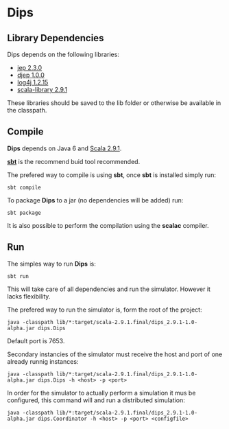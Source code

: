 # Dips

## Library Dependencies

Dips depends on the following libraries:

* [jep 2.3.0](https://s3-eu-west-1.amazonaws.com/tesebackup/jep-2.3.0.jar)
* [djep 1.0.0](https://s3-eu-west-1.amazonaws.com/tesebackup/djep-1.0.0.jar)
* [log4j 1.2.15](https://s3-eu-west-1.amazonaws.com/tesebackup/log4j-1.2.15.jar)
* [scala-library 2.9.1](https://s3-eu-west-1.amazonaws.com/tesebackup/scala-library.jar)

These libraries should be saved to the lib folder or otherwise be available in the classpath.

## Compile

**Dips** depends on Java 6 and [Scala 2.9.1](http://www.scala-lang.org/downloads).
  
**[sbt](https://github.com/harrah/xsbt)** is the recommend buid tool recommended.

The prefered way to compile is using **sbt**, once **sbt** is installed simply run:

	sbt compile

To package **Dips** to a jar (no dependencies will be added) run:

    sbt package

It is also possible to perform the compilation using the **scalac** compiler.


## Run

The simples way to run **Dips** is:
    
    sbt run

This will take care of all dependencies and run the simulator. However it lacks flexibility.

The prefered way to run the simulator is, form the root of the project:

    java -classpath lib/*:target/scala-2.9.1.final/dips_2.9.1-1.0-alpha.jar dips.Dips

Default port is 7653.

Secondary instancies of the simulator must receive the host and port of one already runnig instances:

    java -classpath lib/*:target/scala-2.9.1.final/dips_2.9.1-1.0-alpha.jar dips.Dips -h <host> -p <port>

In order for the simulator to actually perform a simulation it mus be configured, this command will and run a distributed simulation:

    java -classpath lib/*:target/scala-2.9.1.final/dips_2.9.1-1.0-alpha.jar dips.Coordinator -h <host> -p <port> <configfile>


